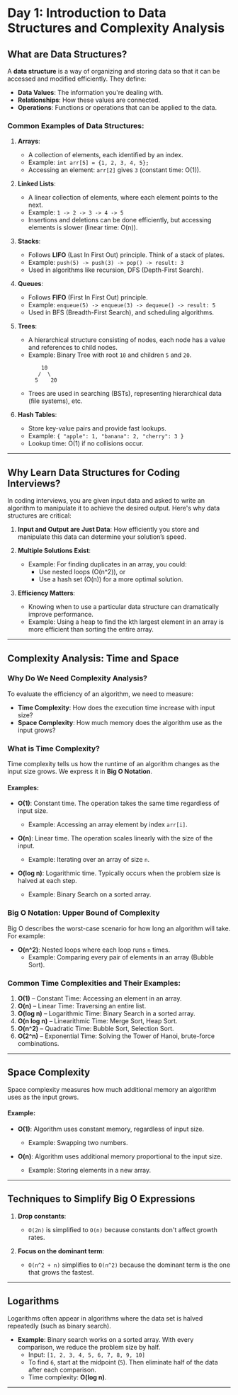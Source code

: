 # Day 1: Introduction to Data Structures and Complexity Analysis

## What are Data Structures?

A **data structure** is a way of organizing and storing data so that it can be accessed and modified efficiently. They define:
- **Data Values**: The information you're dealing with.
- **Relationships**: How these values are connected.
- **Operations**: Functions or operations that can be applied to the data.

### Common Examples of Data Structures:

1. **Arrays**:
   - A collection of elements, each identified by an index.
   - Example: `int arr[5] = {1, 2, 3, 4, 5};`
   - Accessing an element: `arr[2]` gives `3` (constant time: O(1)).

2. **Linked Lists**:
   - A linear collection of elements, where each element points to the next.
   - Example: `1 -> 2 -> 3 -> 4 -> 5`
   - Insertions and deletions can be done efficiently, but accessing elements is slower (linear time: O(n)).

3. **Stacks**:
   - Follows **LIFO** (Last In First Out) principle. Think of a stack of plates.
   - Example: `push(5) -> push(3) -> pop() -> result: 3`
   - Used in algorithms like recursion, DFS (Depth-First Search).

4. **Queues**:
   - Follows **FIFO** (First In First Out) principle.
   - Example: `enqueue(5) -> enqueue(3) -> dequeue() -> result: 5`
   - Used in BFS (Breadth-First Search), and scheduling algorithms.

5. **Trees**:
   - A hierarchical structure consisting of nodes, each node has a value and references to child nodes.
   - Example: Binary Tree with root `10` and children `5` and `20`.
     ```
         10
        /  \
       5    20
     ```
   - Trees are used in searching (BSTs), representing hierarchical data (file systems), etc.

6. **Hash Tables**:
   - Store key-value pairs and provide fast lookups.
   - Example: `{ "apple": 1, "banana": 2, "cherry": 3 }`
   - Lookup time: O(1) if no collisions occur.

---

## Why Learn Data Structures for Coding Interviews?

In coding interviews, you are given input data and asked to write an algorithm to manipulate it to achieve the desired output. Here's why data structures are critical:

1. **Input and Output are Just Data**: How efficiently you store and manipulate this data can determine your solution’s speed.
   
2. **Multiple Solutions Exist**: 
   - Example: For finding duplicates in an array, you could:
     - Use nested loops (O(n^2)), or
     - Use a hash set (O(n)) for a more optimal solution.

3. **Efficiency Matters**: 
   - Knowing when to use a particular data structure can dramatically improve performance.
   - Example: Using a heap to find the kth largest element in an array is more efficient than sorting the entire array.

---

## Complexity Analysis: Time and Space

### Why Do We Need Complexity Analysis?

To evaluate the efficiency of an algorithm, we need to measure:
- **Time Complexity**: How does the execution time increase with input size?
- **Space Complexity**: How much memory does the algorithm use as the input grows?

### What is Time Complexity?

Time complexity tells us how the runtime of an algorithm changes as the input size grows. We express it in **Big O Notation**.

#### Examples:
- **O(1)**: Constant time. The operation takes the same time regardless of input size.
  - Example: Accessing an array element by index `arr[i]`.

- **O(n)**: Linear time. The operation scales linearly with the size of the input.
  - Example: Iterating over an array of size `n`.

- **O(log n)**: Logarithmic time. Typically occurs when the problem size is halved at each step.
  - Example: Binary Search on a sorted array.

### Big O Notation: Upper Bound of Complexity

Big O describes the worst-case scenario for how long an algorithm will take. For example:
- **O(n^2)**: Nested loops where each loop runs `n` times.
  - Example: Comparing every pair of elements in an array (Bubble Sort).

### Common Time Complexities and Their Examples:
1. **O(1)** – Constant Time: Accessing an element in an array.
2. **O(n)** – Linear Time: Traversing an entire list.
3. **O(log n)** – Logarithmic Time: Binary Search in a sorted array.
4. **O(n log n)** – Linearithmic Time: Merge Sort, Heap Sort.
5. **O(n^2)** – Quadratic Time: Bubble Sort, Selection Sort.
6. **O(2^n)** – Exponential Time: Solving the Tower of Hanoi, brute-force combinations.

---

## Space Complexity

Space complexity measures how much additional memory an algorithm uses as the input grows. 

#### Example:
- **O(1)**: Algorithm uses constant memory, regardless of input size.
  - Example: Swapping two numbers.
  
- **O(n)**: Algorithm uses additional memory proportional to the input size.
  - Example: Storing elements in a new array.

---

## Techniques to Simplify Big O Expressions

1. **Drop constants**:
   - `O(2n)` is simplified to `O(n)` because constants don't affect growth rates.
   
2. **Focus on the dominant term**:
   - `O(n^2 + n)` simplifies to `O(n^2)` because the dominant term is the one that grows the fastest.

---

## Logarithms

Logarithms often appear in algorithms where the data set is halved repeatedly (such as binary search). 

- **Example**: Binary search works on a sorted array. With every comparison, we reduce the problem size by half.
  - Input: `[1, 2, 3, 4, 5, 6, 7, 8, 9, 10]`
  - To find `6`, start at the midpoint (`5`). Then eliminate half of the data after each comparison.
  - Time complexity: **O(log n)**.

---
